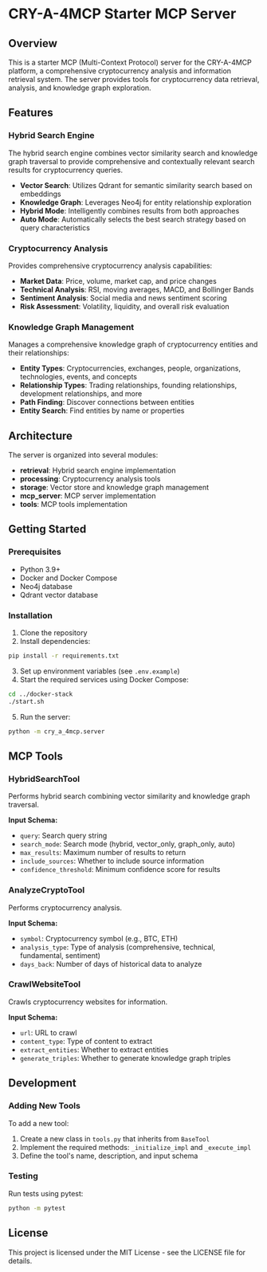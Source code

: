 # CRY-A-4MCP Starter MCP Server

## Overview

This is a starter MCP (Multi-Context Protocol) server for the CRY-A-4MCP platform, a comprehensive cryptocurrency analysis and information retrieval system. The server provides tools for cryptocurrency data retrieval, analysis, and knowledge graph exploration.

## Features

### Hybrid Search Engine

The hybrid search engine combines vector similarity search and knowledge graph traversal to provide comprehensive and contextually relevant search results for cryptocurrency queries.

- **Vector Search**: Utilizes Qdrant for semantic similarity search based on embeddings
- **Knowledge Graph**: Leverages Neo4j for entity relationship exploration
- **Hybrid Mode**: Intelligently combines results from both approaches
- **Auto Mode**: Automatically selects the best search strategy based on query characteristics

### Cryptocurrency Analysis

Provides comprehensive cryptocurrency analysis capabilities:

- **Market Data**: Price, volume, market cap, and price changes
- **Technical Analysis**: RSI, moving averages, MACD, and Bollinger Bands
- **Sentiment Analysis**: Social media and news sentiment scoring
- **Risk Assessment**: Volatility, liquidity, and overall risk evaluation

### Knowledge Graph Management

Manages a comprehensive knowledge graph of cryptocurrency entities and their relationships:

- **Entity Types**: Cryptocurrencies, exchanges, people, organizations, technologies, events, and concepts
- **Relationship Types**: Trading relationships, founding relationships, development relationships, and more
- **Path Finding**: Discover connections between entities
- **Entity Search**: Find entities by name or properties

## Architecture

The server is organized into several modules:

- **retrieval**: Hybrid search engine implementation
- **processing**: Cryptocurrency analysis tools
- **storage**: Vector store and knowledge graph management
- **mcp_server**: MCP server implementation
- **tools**: MCP tools implementation

## Getting Started

### Prerequisites

- Python 3.9+
- Docker and Docker Compose
- Neo4j database
- Qdrant vector database

### Installation

1. Clone the repository
2. Install dependencies:

```bash
pip install -r requirements.txt
```

3. Set up environment variables (see `.env.example`)
4. Start the required services using Docker Compose:

```bash
cd ../docker-stack
./start.sh
```

5. Run the server:

```bash
python -m cry_a_4mcp.server
```

## MCP Tools

### HybridSearchTool

Performs hybrid search combining vector similarity and knowledge graph traversal.

**Input Schema:**
- `query`: Search query string
- `search_mode`: Search mode (hybrid, vector_only, graph_only, auto)
- `max_results`: Maximum number of results to return
- `include_sources`: Whether to include source information
- `confidence_threshold`: Minimum confidence score for results

### AnalyzeCryptoTool

Performs cryptocurrency analysis.

**Input Schema:**
- `symbol`: Cryptocurrency symbol (e.g., BTC, ETH)
- `analysis_type`: Type of analysis (comprehensive, technical, fundamental, sentiment)
- `days_back`: Number of days of historical data to analyze

### CrawlWebsiteTool

Crawls cryptocurrency websites for information.

**Input Schema:**
- `url`: URL to crawl
- `content_type`: Type of content to extract
- `extract_entities`: Whether to extract entities
- `generate_triples`: Whether to generate knowledge graph triples

## Development

### Adding New Tools

To add a new tool:

1. Create a new class in `tools.py` that inherits from `BaseTool`
2. Implement the required methods: `_initialize_impl` and `_execute_impl`
3. Define the tool's name, description, and input schema

### Testing

Run tests using pytest:

```bash
python -m pytest
```

## License

This project is licensed under the MIT License - see the LICENSE file for details.